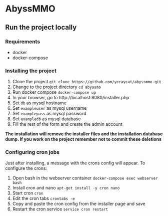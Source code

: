# AbyssMMO

## Run the project locally

### Requirements

- docker
- docker-compose

### Installing the project

1. Clone the project `git clone https://github.com/yeraycat/abyssmmo.git`
1. Change to the project directory `cd abyssmo`
1. Run docker compose `docker-compose up`
1. In your browser, go to http://localhost:8080/installer.php
1. Set `db` as mysql hostname
1. Set `exampleuser` as mysql username
1. Set `examplepass` as mysql password
1. Set `exampledb` as mysql database
1. Fill the rest of the form and create the admin account

**The installation will remove the installer files and the installation database dump. If you work on the project remember not to commit these deletions**

### Configuring cron jobs

Just after installing, a message with the crons config will appear. To configure the crons:

1. Open bash in the webserver container `docker-compose exec webserver bash`
1. Install cron and nano `apt-get install -y cron nano`
1. Start cron `cron`
1. Edit the cron tabs `crontabs -e`
1. Copy and paste the cron config from the installer page and save
1. Restart the cron service `service cron restart`

